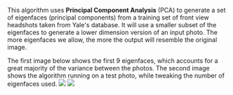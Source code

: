 This algorithm uses <b>Principal Component Analysis</b> (PCA) to generate a set of eigenfaces (principal components) from a training set of front view headshots taken from Yale's database. It will use a smaller subset of the eigenfaces to generate a lower dimension version of an input photo. The more eigenfaces we allow, the more the output will resemble the original image.

The first image below shows the first 9 eigenfaces, which accounts for a great majority of the variance between the photos. The second image shows the algorithm running on a test photo, while tweaking the number of eigenfaces used.
<img src="https://raw.githubusercontent.com/datatista/machinelearningfun/master/eigenfaces/PCA_img1.png"> <img src="https://raw.githubusercontent.com/datatista/machinelearningfun/master/eigenfaces/PCA_img2.png">
